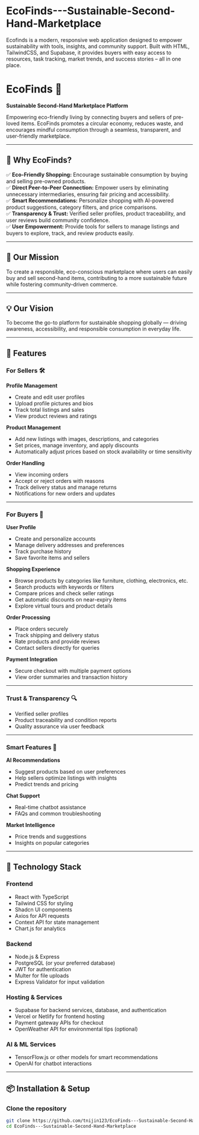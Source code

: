 # EcoFinds---Sustainable-Second-Hand-Marketplace
Ecofinds is a modern, responsive web application designed to empower sustainability with tools, insights, and community support. Built with HTML, TailwindCSS, and Supabase, it provides buyers with easy access to resources, task tracking, market trends, and success stories – all in one place.
# EcoFinds 🌱  
**Sustainable Second-Hand Marketplace Platform**

Empowering eco-friendly living by connecting buyers and sellers of pre-loved items. EcoFinds promotes a circular economy, reduces waste, and encourages mindful consumption through a seamless, transparent, and user-friendly marketplace.

---

## 🌟 Why EcoFinds?

✅ **Eco-Friendly Shopping:** Encourage sustainable consumption by buying and selling pre-owned products.  
✅ **Direct Peer-to-Peer Connection:** Empower users by eliminating unnecessary intermediaries, ensuring fair pricing and accessibility.  
✅ **Smart Recommendations:** Personalize shopping with AI-powered product suggestions, category filters, and price comparisons.  
✅ **Transparency & Trust:** Verified seller profiles, product traceability, and user reviews build community confidence.  
✅ **User Empowerment:** Provide tools for sellers to manage listings and buyers to explore, track, and review products easily.

---

## 🎯 Our Mission

To create a responsible, eco-conscious marketplace where users can easily buy and sell second-hand items, contributing to a more sustainable future while fostering community-driven commerce.

---

## 💡 Our Vision

To become the go-to platform for sustainable shopping globally — driving awareness, accessibility, and responsible consumption in everyday life.

---

## 🌟 Features

### For Sellers 🛠️
**Profile Management**
- Create and edit user profiles  
- Upload profile pictures and bios  
- Track total listings and sales  
- View product reviews and ratings  

**Product Management**
- Add new listings with images, descriptions, and categories  
- Set prices, manage inventory, and apply discounts  
- Automatically adjust prices based on stock availability or time sensitivity  

**Order Handling**
- View incoming orders  
- Accept or reject orders with reasons  
- Track delivery status and manage returns  
- Notifications for new orders and updates  

---

### For Buyers 🛒
**User Profile**
- Create and personalize accounts  
- Manage delivery addresses and preferences  
- Track purchase history  
- Save favorite items and sellers  

**Shopping Experience**
- Browse products by categories like furniture, clothing, electronics, etc.  
- Search products with keywords or filters  
- Compare prices and check seller ratings  
- Get automatic discounts on near-expiry items  
- Explore virtual tours and product details  

**Order Processing**
- Place orders securely  
- Track shipping and delivery status  
- Rate products and provide reviews  
- Contact sellers directly for queries  

**Payment Integration**
- Secure checkout with multiple payment options  
- View order summaries and transaction history  

---

### Trust & Transparency 🔍
- Verified seller profiles  
- Product traceability and condition reports  
- Quality assurance via user feedback  

---

### Smart Features 🤖
**AI Recommendations**
- Suggest products based on user preferences  
- Help sellers optimize listings with insights  
- Predict trends and pricing  

**Chat Support**
- Real-time chatbot assistance  
- FAQs and common troubleshooting  

**Market Intelligence**
- Price trends and suggestions  
- Insights on popular categories  

---

## 🚀 Technology Stack

### Frontend
- React with TypeScript  
- Tailwind CSS for styling  
- Shadcn UI components  
- Axios for API requests  
- Context API for state management  
- Chart.js for analytics  

### Backend
- Node.js & Express  
- PostgreSQL (or your preferred database)  
- JWT for authentication  
- Multer for file uploads  
- Express Validator for input validation  

### Hosting & Services
- Supabase for backend services, database, and authentication  
- Vercel or Netlify for frontend hosting  
- Payment gateway APIs for checkout  
- OpenWeather API for environmental tips (optional)  

### AI & ML Services
- TensorFlow.js or other models for smart recommendations  
- OpenAI for chatbot interactions  

---

## 📦 Installation & Setup

### Clone the repository
```bash
git clone https://github.com/tnijin123/EcoFinds---Sustainable-Second-Hand-Marketplace.git
cd EcoFinds---Sustainable-Second-Hand-Marketplace
